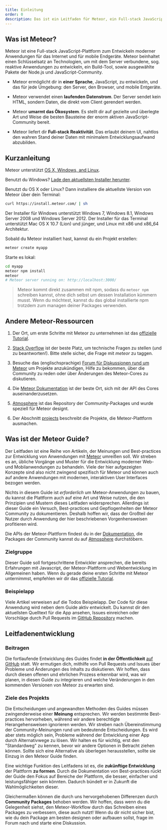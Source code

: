 ```yaml
---
title: Einleitung
order: 0
description: Das ist ein Leitfaden für Meteor, ein Full-stack JavaScript-Framework mit dem man moderne Anwendungen für das Internet und mobile Endgeräte entwickeln kann. Meteor beinhaltet einen Schlüsselsatz an Technologien, um mit dem Server verbundene, sog. reaktive Anwendungen zu entwickeln, ein Build-Tool, sowie ausgewählte Pakete der Node.js und JavaScript-Community.
---
```


<h2 id="what-is-meteor">Was ist Meteor?</h2>

Meteor ist eine Full-stack JavaScript-Plattform zum Entwickeln moderner Anwendungen für das Internet und für mobile Endgeräte. Meteor beinhaltet einen Schlüsselsatz an Technologien, um mit dem Server verbundene, sog. reaktive Anwendungen zu entwickeln, ein Build-Tool, sowie ausgewählte Pakete der Node.js und JavaScript-Community.

- Meteor ermöglicht dir in **einer Sprache**, JavaScript, zu entwickeln, und das für jede Umgebung: den Server, den Browser, und mobile Entgeräte.

- Meteor verwendet einen **laufenden Datenstrom**. Der Server sendet kein HTML, sondern Daten, die direkt vom Client gerendert werden.

- Meteor **umarmt das Ökosystem**. Es stellt dir auf gezielte und überlegte Art und Weise die besten Bausteine der enorm aktiven JavaScript-Community bereit.

- Meteor liefert dir **Full-stack Reaktivität**. Das erlaubt deinem UI, nahtlos den wahren Stand deiner Daten mit minimalem Entwicklungsaufwand abzubilden.

<h2 id="quickstart">Kurzanleitung</h2>

Meteor unterstützt [OS X, Windows, and Linux](https://www.meteor.com/install).

Benutzt du Windows?  [Lade den aktuellsten Installer herunter](https://install.meteor.com/windows).

Benutzt du OS X oder Linux?  Dann installiere die aktuellste Version von Meteor über dein Terminal:

```bash
curl https://install.meteor.com/ | sh
```

Der Installer für Windows unterstützt Windows 7, Windows 8.1, Windows Server
2008 und Windows Server 2012.  Der Installer für das Terminal unterstützt Mac OS X
10.7 (Lion) und jünger, und Linux mit x86 und x86_64 Architektur.

Sobald du Meteor installiert hast, kannst du ein Projekt erstellen:

```bash
meteor create myapp
```

Starte es lokal:

```bash
cd myapp
meteor npm install
meteor
# Meteor server running on: http://localhost:3000/
```

> Meteor kommt direkt zusammen mit npm, sodass du `meteor npm` schreiben kannst, ohne dich selbst um dessen Installation kümmern musst. Wenn du möchtest, kannst du das global installierte npm trotzdem zum managen deiner Packages verwenden.

<h2 id="learning-more">Andere Meteor-Ressourcen</h2>

1. Der Ort, um erste Schritte mit Meteor zu unternehmen ist das [offizielle Tutorial](https://www.meteor.com/tutorials/blaze/creating-an-app).

2. [Stack Overflow](http://stackoverflow.com/questions/tagged/meteor) ist der beste Platz, um technische Fragen zu stellen (und zu beantworten!). Bitte stelle sicher, die Frage mit *meteor* zu taggen.

3. Besuche das (englischsprachige) [Forum für Diskussionen rund um Meteor](https://forums.meteor.com) um Projekte anzukündigen, Hilfe zu bekommen, über die Community zu reden oder über Änderungen des Meteor-Cores zu diskutieren.

4. Die [Meteor Dokumentation](https://docs.meteor.com) ist der beste Ort, sich mit der API des Cores auseinanderzusetzen.

5. [Atmosphere](https://atmospherejs.com) ist das Repository der Community-Packages und wurde speziell für Meteor designt.

6. Der Abschnitt [projects](https://www.meteor.com/projects) beschreibt die Projekte, die Meteor-Plattform ausmachen.

<h2 id="what-is-it">Was ist der Meteor Guide?</h2>

Der Leitfaden ist eine Reihe von Artikeln, der Meinungen und Best-practices zur Entwicklung von Anwendungen mit [Meteor](https://meteor.com) umreißen soll. Wir streben es an, übliche Vorgänge und Muster für die Entwicklung moderner Web- und Mobilanwendungen zu behandeln. Viele der hier aufgezeigten Konzepte sind also nicht zwingend spezifisch für Meteor und können auch auf andere Anwendungen mit modernen, interaktiven User Interfaces bezogen werden.

Nichts in diesem Guide ist *erforderlich* um Meteor-Anwendungen zu bauen, du kannst die Plattform auch auf eine Art und Weise nutzen, die den Prinzipien und Mustern dieses Leitfaden widersprechen. Allerdings ist dieser Guide ein Versuch, Best-practices und Gepflogenheiten der Meteor Community zu dokumentieren. Deshalb hoffen wir, dass der Großteil der Nutzer durch Anwendung der hier beschriebenen Vorgenhensweisen profitieren wird.

Die APIs der Meteor-Plattform findest du in der [Dokumentation](https://docs.meteor.com), die Packages der Community kannst du auf [Atmosphere](https://atmospherejs.com) durchstöbern.

<h3 id="audience">Zielgruppe</h3>

Dieser Guide soll fortgeschrittene Entwickler ansprechen, die bereits Erfahrungen mit Javascript, der Meteor-Plattform und Webentwicklung im Allgemeinen haben. Wenn du gerade deine ersten Schritte mit Meteor unternimmst, empfehlen wir dir das [offizielle Tutorial](https://www.meteor.com/tutorials/blaze/creating-an-app).

<h3 id="example-app">Beispielapp</h3>

Viele Artikel verweisen auf die Todos Beispielapp. Der Code für diese Anwendung wird neben dem Guide aktiv entwickelt. Du kannst dir den aktuellsten Quelltext für die App ansehen, Issues einreichen oder Vorschläge durch Pull Requests im [GitHub Repository](https://github.com/meteor/todos) machen.

<h2 id="guide-concepts">Leitfadenentwicklung</h2>

<h3 id="contributing">Beitragen</h3>

Die fortlaufende Entwicklung des Guides findet **in der Öffentlichkeit** [auf GitHub](https://github.com/meteor/guide) statt. Wir ermutigen dich, mithilfe von Pull Requests und Issues über Probleme und Änderungen des Inhalts zu diskutieren. Wir hoffen, dass durch diesen offenen und ehrlichen Prozess erkennbar wird, was wir planen, in diesen Guide zu integrieren und welche Veränderungen in den kommenden Versionen von Meteor zu erwarten sind.

<h3 id="goals">Ziele des Projekts</h3>

Die Entscheidungen und angewandten Methoden des Guides müssen zwingenderweise einer **Meinung** entsprechen. Wir werden bestimmte Best-practices  hervorheben, während wir andere berechtigte Herangehensweisen ignorieren werden. Wir streben nach Übereinstimmung der Community-Meinungen rund um bedeutende Entscheidungen. Es wird aber stets möglich sein, Probleme während der Entwicklung einer App durch Alternativwege zu lösen. Wir halten es für wichtig, erst den "Standardweg" zu kennen, bevor wir andere Optionen in Betracht ziehen können. Sollte sich eine Alternative als überlegen herausstellen, sollte sie Einzug in den Meteor Guide finden.

Eine wichtige Funktion des Leitfadens ist es, die **zukünftige Entwicklung** der Plattform **zu formen**. Durch die Dokumentation von Best-practices rückt der Guide den Fokus auf Bereiche der Plattform, die besser, einfacher und leistungsfähiger sein könnten. Dadurch bündelt er in Zukunft die Wahlmöglichkeiten dieser.

Gleichermaßen können die durch uns hervorgehobenen Differenzen durch **Community Packages** behoben werden. Wir hoffen, dass wenn du die Gelegenheit siehst, den Meteor-Workflow durch das Schreiben eines Packages zu verbessern, diese auch nutzt! Wenn du dir nicht sicher bist, wie du dein Package am besten designen oder aufbauen sollst, frage im Forum nach und starte eine Diskussion.
